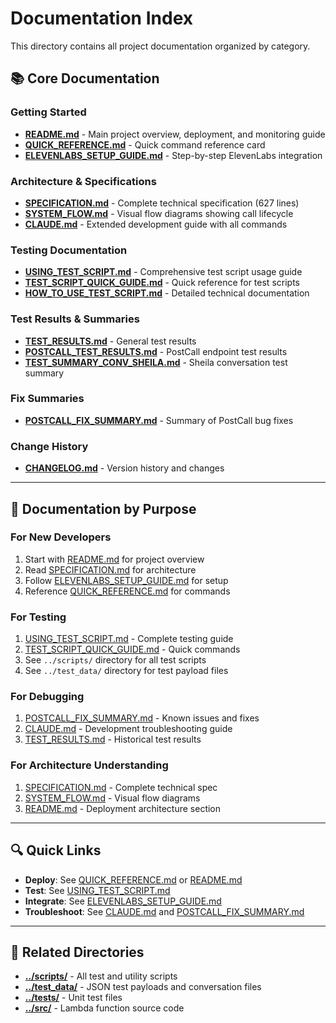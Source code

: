 # Documentation Index

This directory contains all project documentation organized by category.

## 📚 Core Documentation

### Getting Started
- **[README.md](../README.md)** - Main project overview, deployment, and monitoring guide
- **[QUICK_REFERENCE.md](QUICK_REFERENCE.md)** - Quick command reference card
- **[ELEVENLABS_SETUP_GUIDE.md](ELEVENLABS_SETUP_GUIDE.md)** - Step-by-step ElevenLabs integration

### Architecture & Specifications
- **[SPECIFICATION.md](SPECIFICATION.md)** - Complete technical specification (627 lines)
- **[SYSTEM_FLOW.md](SYSTEM_FLOW.md)** - Visual flow diagrams showing call lifecycle
- **[CLAUDE.md](CLAUDE.md)** - Extended development guide with all commands

### Testing Documentation
- **[USING_TEST_SCRIPT.md](USING_TEST_SCRIPT.md)** - Comprehensive test script usage guide
- **[TEST_SCRIPT_QUICK_GUIDE.md](TEST_SCRIPT_QUICK_GUIDE.md)** - Quick reference for test scripts
- **[HOW_TO_USE_TEST_SCRIPT.md](HOW_TO_USE_TEST_SCRIPT.md)** - Detailed technical documentation

### Test Results & Summaries
- **[TEST_RESULTS.md](TEST_RESULTS.md)** - General test results
- **[POSTCALL_TEST_RESULTS.md](POSTCALL_TEST_RESULTS.md)** - PostCall endpoint test results
- **[TEST_SUMMARY_CONV_SHEILA.md](TEST_SUMMARY_CONV_SHEILA.md)** - Sheila conversation test summary

### Fix Summaries
- **[POSTCALL_FIX_SUMMARY.md](POSTCALL_FIX_SUMMARY.md)** - Summary of PostCall bug fixes

### Change History
- **[CHANGELOG.md](CHANGELOG.md)** - Version history and changes

---

## 📖 Documentation by Purpose

### For New Developers
1. Start with [README.md](../README.md) for project overview
2. Read [SPECIFICATION.md](SPECIFICATION.md) for architecture
3. Follow [ELEVENLABS_SETUP_GUIDE.md](ELEVENLABS_SETUP_GUIDE.md) for setup
4. Reference [QUICK_REFERENCE.md](QUICK_REFERENCE.md) for commands

### For Testing
1. [USING_TEST_SCRIPT.md](USING_TEST_SCRIPT.md) - Complete testing guide
2. [TEST_SCRIPT_QUICK_GUIDE.md](TEST_SCRIPT_QUICK_GUIDE.md) - Quick commands
3. See `../scripts/` directory for all test scripts
4. See `../test_data/` directory for test payload files

### For Debugging
1. [POSTCALL_FIX_SUMMARY.md](POSTCALL_FIX_SUMMARY.md) - Known issues and fixes
2. [CLAUDE.md](CLAUDE.md) - Development troubleshooting guide
3. [TEST_RESULTS.md](TEST_RESULTS.md) - Historical test results

### For Architecture Understanding
1. [SPECIFICATION.md](SPECIFICATION.md) - Complete technical spec
2. [SYSTEM_FLOW.md](SYSTEM_FLOW.md) - Visual flow diagrams
3. [README.md](../README.md) - Deployment architecture section

---

## 🔍 Quick Links

- **Deploy**: See [QUICK_REFERENCE.md](QUICK_REFERENCE.md) or [README.md](../README.md)
- **Test**: See [USING_TEST_SCRIPT.md](USING_TEST_SCRIPT.md)
- **Integrate**: See [ELEVENLABS_SETUP_GUIDE.md](ELEVENLABS_SETUP_GUIDE.md)
- **Troubleshoot**: See [CLAUDE.md](CLAUDE.md) and [POSTCALL_FIX_SUMMARY.md](POSTCALL_FIX_SUMMARY.md)

---

## 📁 Related Directories

- **[../scripts/](../scripts/)** - All test and utility scripts
- **[../test_data/](../test_data/)** - JSON test payloads and conversation files
- **[../tests/](../tests/)** - Unit test files
- **[../src/](../src/)** - Lambda function source code
